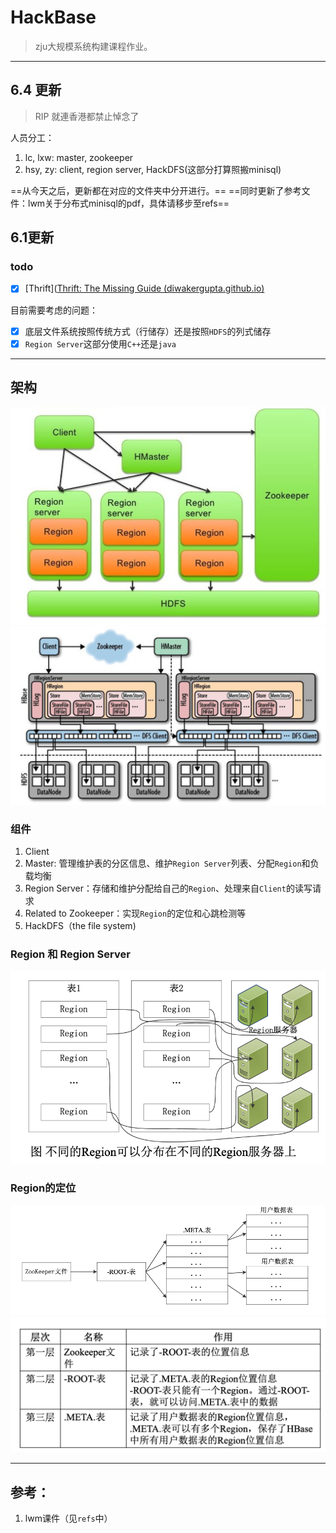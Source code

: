 # HackBase

> zju大规模系统构建课程作业。

---

## 6.4 更新

> RIP 就連香港都禁止悼念了

人员分工：
1. lc, lxw: master, zookeeper
2. hsy, zy: client, region server, HackDFS(这部分打算照搬minisql)


==从今天之后，更新都在对应的文件夹中分开进行。==
==同时更新了参考文件：lwm关于分布式minisql的pdf，具体请移步至refs==


## 6.1更新

### todo

- [x] [Thrift]([Thrift: The Missing Guide (diwakergupta.github.io)](https://diwakergupta.github.io/thrift-missing-guide/#_versioning_compatibility)

目前需要考虑的问题：

- [x] 底层文件系统按照传统方式（行储存）还是按照`HDFS`的列式储存
- [x] `Region Server`这部分使用`C++`还是`java`

---


## 架构

<img src="./assets/1.png">

<img src="./assets/5.png">

### 组件

1. Client
2. Master: 管理维护表的分区信息、维护`Region Server`列表、分配`Region`和负载均衡
3. Region Server：存储和维护分配给自己的`Region`、处理来自`Client`的读写请求
4. Related to Zookeeper：实现`Region`的定位和心跳检测等
5. HackDFS（the file system)

### Region 和 Region Server

<img src="./assets/2.png">

### Region的定位

<img src="./assets/3.png">

<img src="./assets/4.png">



---

## 参考：

1. lwm课件（见`refs`中）
